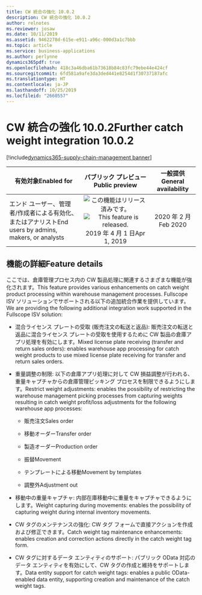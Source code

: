 ```yaml
---
title: CW 統合の強化 10.0.2
description: CW 統合の強化 10.0.2
author: relnotes
ms.reviewer: josaw
ms.date: 10/11/2019
ms.assetid: 9462278d-615e-e911-a96c-000d3a1c7bbb
ms.topic: article
ms.service: business-applications
ms.author: perlynne
dynamics365pdf: true
ms.openlocfilehash: 418c3a46dba61b73618b84c83fc79ebe44e424cf
ms.sourcegitcommit: 6fd581a9afe3da3ded441e8254d1f30737187afc
ms.translationtype: HT
ms.contentlocale: ja-JP
ms.lasthandoff: 10/25/2019
ms.locfileid: "2660557"
---
```

# <a name="further-catch-weight-integration-1002"></a><span data-ttu-id="947be-103">CW 統合の強化 10.0.2</span><span class="sxs-lookup"><span data-stu-id="947be-103">Further catch weight integration 10.0.2</span></span>
[!include[dynamics365-supply-chain-management banner](../includes/dynamics365-supply-chain-management.md)]

| <span data-ttu-id="947be-104">有効対象</span><span class="sxs-lookup"><span data-stu-id="947be-104">Enabled for</span></span>    |  <span data-ttu-id="947be-105">パブリック プレビュー</span><span class="sxs-lookup"><span data-stu-id="947be-105">Public preview</span></span> | <span data-ttu-id="947be-106">一般提供</span><span class="sxs-lookup"><span data-stu-id="947be-106">General availability</span></span> | 
| ---------- | :----------: |:----------: |
|<span data-ttu-id="947be-107">エンド ユーザー、管理者/作成者による有効化、またはアナリスト</span><span class="sxs-lookup"><span data-stu-id="947be-107">End users by admins, makers, or analysts</span></span>|<span data-ttu-id="947be-108">![この機能はリリース済みです。](/dynamics365-release-plan/media/green-checkmark.png "この機能はリリース済みです。")</span><span class="sxs-lookup"><span data-stu-id="947be-108">![This feature is released.](/dynamics365-release-plan/media/green-checkmark.png "This feature is released.")</span></span> <span data-ttu-id="947be-109">2019 年 4 月 1 日</span><span class="sxs-lookup"><span data-stu-id="947be-109">Apr 1, 2019</span></span>| <span data-ttu-id="947be-110">2020 年 2 月</span><span class="sxs-lookup"><span data-stu-id="947be-110">Feb 2020</span></span>|






## <a name="feature-details"></a><span data-ttu-id="947be-111">機能の詳細</span><span class="sxs-lookup"><span data-stu-id="947be-111">Feature details</span></span>
<!--feature detail start -->
<span data-ttu-id="947be-112">ここでは、倉庫管理プロセス内の CW 製品処理に関連するさまざまな機能が強化されます。</span><span class="sxs-lookup"><span data-stu-id="947be-112">This feature provides various enhancements on catch weight product processing within warehouse management processes.</span></span> <span data-ttu-id="947be-113">Fullscope ISV ソリューションでサポートされる以下の追加統合作業を提供しています。</span><span class="sxs-lookup"><span data-stu-id="947be-113">We are providing the following additional integration work supported in the Fullscope ISV solution:</span></span>

- <span data-ttu-id="947be-114">混合ライセンス プレートの受取 (販売注文の転送と返品): 販売注文の転送と返品に混合ライセンス プレートの受取を使用するために CW 製品の倉庫アプリ処理を有効にします。</span><span class="sxs-lookup"><span data-stu-id="947be-114">Mixed license plate receiving (transfer and return sales orders): enables warehouse app processing for catch weight products to use mixed license plate receiving for transfer and return sales orders.</span></span>
 
- <span data-ttu-id="947be-115">重量調整の制限: 以下の倉庫アプリ処理に対して CW 損益調整が行われる、重量キャプチャからの倉庫管理ピッキング プロセスを制限できるようにします。</span><span class="sxs-lookup"><span data-stu-id="947be-115">Restrict weight adjustments: enables the possibility of restricting the warehouse management picking processes from capturing weights resulting in catch weight profit/loss adjustments for the following warehouse app processes:</span></span>

  - <span data-ttu-id="947be-116">販売注文</span><span class="sxs-lookup"><span data-stu-id="947be-116">Sales order</span></span>

  - <span data-ttu-id="947be-117">移動オーダー</span><span class="sxs-lookup"><span data-stu-id="947be-117">Transfer order</span></span>

  - <span data-ttu-id="947be-118">製造オーダー</span><span class="sxs-lookup"><span data-stu-id="947be-118">Production order</span></span>

  - <span data-ttu-id="947be-119">振替</span><span class="sxs-lookup"><span data-stu-id="947be-119">Movement</span></span>

  - <span data-ttu-id="947be-120">テンプレートによる移動</span><span class="sxs-lookup"><span data-stu-id="947be-120">Movement by templates</span></span>

  - <span data-ttu-id="947be-121">調整外</span><span class="sxs-lookup"><span data-stu-id="947be-121">Adjustment out</span></span>
 
- <span data-ttu-id="947be-122">移動中の重量キャプチャ: 内部在庫移動中に重量をキャプチャできるようにします。</span><span class="sxs-lookup"><span data-stu-id="947be-122">Weight capturing during movements: enables the possibility of capturing weight during internal inventory movements.</span></span>
 
- <span data-ttu-id="947be-123">CW タグのメンテナンスの強化: CW タグ フォームで直接アクションを作成および修正できます。</span><span class="sxs-lookup"><span data-stu-id="947be-123">Catch weight tag maintenance enhancements: enables creation and correction actions directly in the catch weight tag form.</span></span>
     
- <span data-ttu-id="947be-124">CW タグに対するデータ エンティティのサポート: パブリック OData 対応のデータ エンティティを有効にして、CW タグの作成と維持をサポートします。</span><span class="sxs-lookup"><span data-stu-id="947be-124">Data entity support for catch weight tags: enables a public OData-enabled data entity, supporting creation and maintenance of the catch weight tags.</span></span>
<!--feature detail end -->









